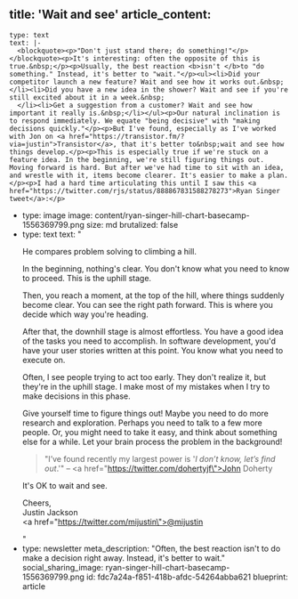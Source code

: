 title: 'Wait and see'
article_content:
  -
    type: text
    text: |-
      <blockquote><p>"Don't just stand there; do something!"</p></blockquote><p>It's interesting: often the opposite of this is true.&nbsp;</p><p>Usually, the best reaction <b>isn't </b>to "do something." Instead, it's better to "wait."</p><ul><li>Did your competitor launch a new feature? Wait and see how it works out.&nbsp;</li><li>Did you have a new idea in the shower? Wait and see if you're still excited about it in a week.&nbsp;
      </li><li>Get a suggestion from a customer? Wait and see how important it really is.&nbsp;</li></ul><p>Our natural inclination is to respond immediately. We equate "being decisive" with "making decisions quickly."</p><p>But I've found, especially as I've worked with Jon on <a href="https://transistor.fm/?via=justin">Transistor</a>, that it's better to&nbsp;wait and see how things develop.</p><p>This is especially true if we're stuck on a feature idea. In the beginning, we're still figuring things out. Moving forward is hard. But after we've had time to sit with an idea, and wrestle with it, items become clearer. It's easier to make a plan.</p><p>I had a hard time articulating this until I saw this <a href="https://twitter.com/rjs/status/888867831588278273">Ryan Singer tweet</a>:</p>
  -
    type: image
    image: content/ryan-singer-hill-chart-basecamp-1556369799.png
    size: md
    brutalized: false
  -
    type: text
    text: "<p>He compares problem solving to climbing a hill.&nbsp;</p><p>In the beginning, nothing's clear. You don't know what you need to know to proceed. This is the uphill stage.</p><p>Then, you reach a moment, at the top of the hill, where things suddenly become clear. You can see the right path forward. This is where you decide which way you're heading.</p><p>After that, the downhill stage is almost effortless. You have a good idea of the tasks you need to accomplish. In software development, you'd have your user stories written at this point. You know what you need to execute on.</p><p>Often, I see people trying to act too early. They don't realize it, but they're in the uphill stage. I make most of my mistakes when I try to make decisions in this phase.</p><p>Give yourself time to figure things out! Maybe you need to do more research and exploration. Perhaps you need to talk to a few more people. Or, you might need to take it easy, and think about something else for a while. Let your brain process the problem in the background!</p><blockquote><p>\"I’ve found recently my largest power is '<i>I don’t know, let’s find out</i>.'\" – <a href=\"https://twitter.com/dohertyjf\">John Doherty</a></p></blockquote><p>It's OK to wait and see.</p><p>Cheers,<br>Justin Jackson<br><a href=\"https://twitter.com/mijustin\">@mijustin</a></p>"
  -
    type: newsletter
meta_description: "Often, the best reaction isn't to do make a decision right away. Instead, it's better to wait."
social_sharing_image: ryan-singer-hill-chart-basecamp-1556369799.png
id: fdc7a24a-f851-418b-afdc-54264abba621
blueprint: article
